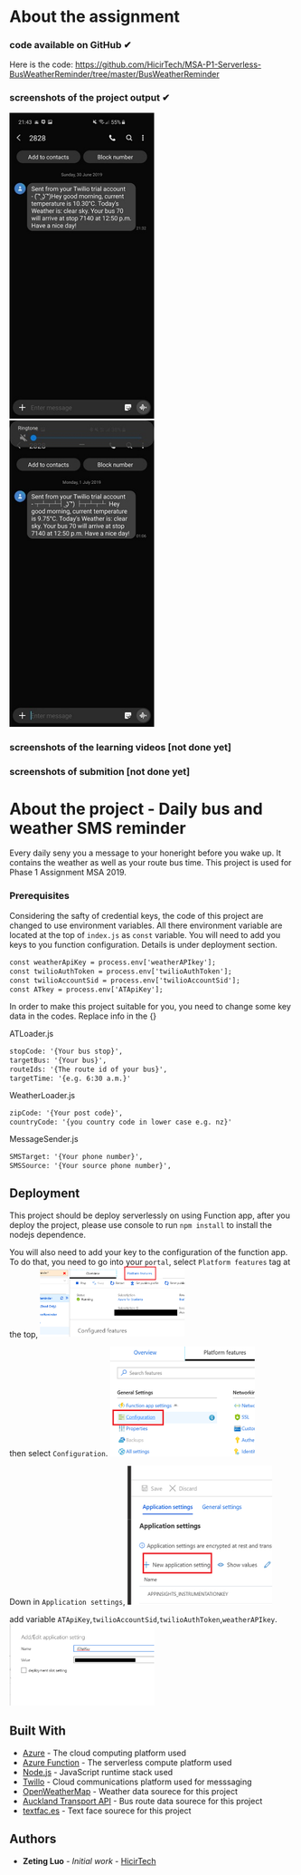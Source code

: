 # About the assignment
### code available on GitHub ✔ 
Here is the code: https://github.com/HicirTech/MSA-P1-Serverless-BusWeatherReminder/tree/master/BusWeatherReminder
### screenshots of the project output ✔


<img src="https://github.com/HicirTech/MSA-P1-Serverless-BusWeatherReminder/blob/master/img/result1.jpg" width="256"><img src="https://github.com/HicirTech/MSA-P1-Serverless-BusWeatherReminder/blob/master/img/result2.jpg" width="256">

### screenshots of the learning videos [not done yet]

### screenshots of submition [not done yet]

# About the project - Daily bus and weather SMS reminder
Every daily seny you a message to your honeright before you wake up. It contains the weather as well as your route bus time. This project is used for Phase 1 Assignment MSA 2019. 

### Prerequisites
Considering the safty of credential keys, the code of this project are changed to use environment variables. All there environment variable are located at the top of `index.js` as `const` variable. You will need to add you keys to you function configuration. Details is under deployment section.
```
const weatherApiKey = process.env['weatherAPIkey'];
const twilioAuthToken = process.env['twilioAuthToken'];
const twilioAccountSid = process.env['twilioAccountSid'];
const ATkey = process.env['ATApiKey'];
```

In order to make this project suitable for you, you need to change some key data in the codes. Replace info in the {}

ATLoader.js
```
stopCode: '{Your bus stop}',
targetBus: '{Your bus}',
routeIds: '{The route id of your bus}',
targetTime: '{e.g. 6:30 a.m.}'
```

WeatherLoader.js
```
zipCode: '{Your post code}',
countryCode: '{you country code in lower case e.g. nz}'
```

MessageSender.js
```
SMSTarget: '{Your phone number}',
SMSSource: '{Your source phone number}',
```

## Deployment
This project should be deploy serverlessly on using Function app, after you deploy the project, please use console to run `npm install` to install the nodejs dependence.

You will also need to add your key to the configuration of the function app. To do that, you need to go into your `portal`, select `Platform features` tag at the top,
<img src="https://github.com/HicirTech/MSA-P1-Serverless-BusWeatherReminder/blob/master/img/pfTag.png" width="256"> <br />

then select `Configuration`. 
<img src="https://github.com/HicirTech/MSA-P1-Serverless-BusWeatherReminder/blob/master/img/configuration.png" width="256"> <br>

Down in `Application settings`, 
<img src="https://github.com/HicirTech/MSA-P1-Serverless-BusWeatherReminder/blob/master/img/new.png" width="256"> <br />


add variable `ATApiKey`,`twilioAccountSid`,`twilioAuthToken`,`weatherAPIkey`.
<img src="https://github.com/HicirTech/MSA-P1-Serverless-BusWeatherReminder/blob/master/img/vari.png" width="256"> <br />
## Built With
* [Azure](https://azure.microsoft.com/) - The cloud computing platform used
* [Azure Function](https://azure.microsoft.com/en-in/services/functions/) - The serverless compute platform used
* [Node.js](https://nodejs.org/) -  JavaScript runtime stack used
* [Twillo](https://twilio.com/) - Cloud communications platform used for messsaging
* [OpenWeatherMap](https://openweathermap.org/) - Weather data sourece for this project
* [Auckland Transport API](https://dev-portal.at.govt.nz/) - Bus route data sourece for this project
* [textfac.es](https://textfac.es/) -  Text face sourece for this project

## Authors
* **Zeting Luo** - *Initial work* - [HicirTech](https://github.com/HicirTech)